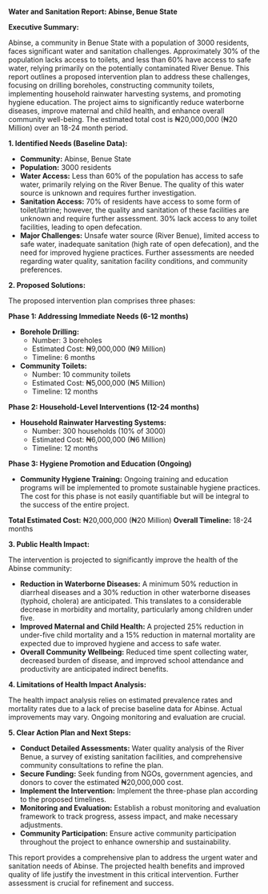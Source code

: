 **Water and Sanitation Report: Abinse, Benue State**

**Executive Summary:**

Abinse, a community in Benue State with a population of 3000 residents, faces significant water and sanitation challenges.  Approximately 30% of the population lacks access to toilets, and less than 60% have access to safe water, relying primarily on the potentially contaminated River Benue. This report outlines a proposed intervention plan to address these challenges, focusing on drilling boreholes, constructing community toilets, implementing household rainwater harvesting systems, and promoting hygiene education.  The project aims to significantly reduce waterborne diseases, improve maternal and child health, and enhance overall community well-being.  The estimated total cost is ₦20,000,000 (₦20 Million) over an 18-24 month period.

**1. Identified Needs (Baseline Data):**

* **Community:** Abinse, Benue State
* **Population:** 3000 residents
* **Water Access:** Less than 60% of the population has access to safe water, primarily relying on the River Benue.  The quality of this water source is unknown and requires further investigation.
* **Sanitation Access:** 70% of residents have access to some form of toilet/latrine; however, the quality and sanitation of these facilities are unknown and require further assessment.  30% lack access to any toilet facilities, leading to open defecation.
* **Major Challenges:** Unsafe water source (River Benue), limited access to safe water, inadequate sanitation (high rate of open defecation), and the need for improved hygiene practices.  Further assessments are needed regarding water quality, sanitation facility conditions, and community preferences.

**2. Proposed Solutions:**

The proposed intervention plan comprises three phases:

**Phase 1: Addressing Immediate Needs (6-12 months)**

* **Borehole Drilling:**
    * Number: 3 boreholes
    * Estimated Cost: ₦9,000,000 (₦9 Million)
    * Timeline: 6 months
* **Community Toilets:**
    * Number: 10 community toilets
    * Estimated Cost: ₦5,000,000 (₦5 Million)
    * Timeline: 12 months

**Phase 2: Household-Level Interventions (12-24 months)**

* **Household Rainwater Harvesting Systems:**
    * Number: 300 households (10% of 3000)
    * Estimated Cost: ₦6,000,000 (₦6 Million)
    * Timeline: 12 months

**Phase 3: Hygiene Promotion and Education (Ongoing)**

* **Community Hygiene Training:**  Ongoing training and education programs will be implemented to promote sustainable hygiene practices.  The cost for this phase is not easily quantifiable but will be integral to the success of the entire project.


**Total Estimated Cost:** ₦20,000,000 (₦20 Million)
**Overall Timeline:** 18-24 months

**3. Public Health Impact:**

The intervention is projected to significantly improve the health of the Abinse community:

* **Reduction in Waterborne Diseases:**  A minimum 50% reduction in diarrheal diseases and a 30% reduction in other waterborne diseases (typhoid, cholera) are anticipated. This translates to a considerable decrease in morbidity and mortality, particularly among children under five.
* **Improved Maternal and Child Health:** A projected 25% reduction in under-five child mortality and a 15% reduction in maternal mortality are expected due to improved hygiene and access to safe water.
* **Overall Community Wellbeing:** Reduced time spent collecting water, decreased burden of disease, and improved school attendance and productivity are anticipated indirect benefits.


**4. Limitations of Health Impact Analysis:**

The health impact analysis relies on estimated prevalence rates and mortality rates due to a lack of precise baseline data for Abinse.  Actual improvements may vary.  Ongoing monitoring and evaluation are crucial.

**5. Clear Action Plan and Next Steps:**

* **Conduct Detailed Assessments:**  Water quality analysis of the River Benue, a survey of existing sanitation facilities, and comprehensive community consultations to refine the plan.
* **Secure Funding:**  Seek funding from NGOs, government agencies, and donors to cover the estimated ₦20,000,000 cost.
* **Implement the Intervention:**  Implement the three-phase plan according to the proposed timelines.
* **Monitoring and Evaluation:** Establish a robust monitoring and evaluation framework to track progress, assess impact, and make necessary adjustments.
* **Community Participation:** Ensure active community participation throughout the project to enhance ownership and sustainability.

This report provides a comprehensive plan to address the urgent water and sanitation needs of Abinse.  The projected health benefits and improved quality of life justify the investment in this critical intervention.  Further assessment is crucial for refinement and success.